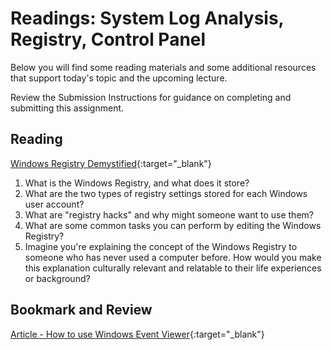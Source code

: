 # Readings: System Log Analysis, Registry, Control Panel

Below you will find some reading materials and some additional resources that support today's topic and the upcoming lecture.

Review the Submission Instructions for guidance on completing and submitting this assignment.

## Reading

[Windows Registry Demystified](https://www.howtogeek.com/370022/windows-registry-demystified-what-you-can-do-with-it/){:target="_blank"}

1. What is the Windows Registry, and what does it store?
1. What are the two types of registry settings stored for each Windows user account?
1. What are "registry hacks" and why might someone want to use them?
1. What are some common tasks you can perform by editing the Windows Registry?
1. Imagine you're explaining the concept of the Windows Registry to someone who has never used a computer before. How would you make this explanation culturally relevant and relatable to their life experiences or background?

## Bookmark and Review

[Article - How to use Windows Event Viewer](https://www.faqforge.com/windows/windows-10/what-is-event-viewer-and-how-to-use-it-in-windows-10/){:target="_blank"}
